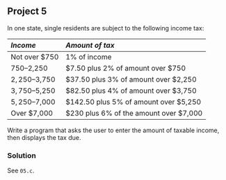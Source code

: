 ## Project 5
In one state, single residents are subject to the following income tax:

| *Income* | *Amount of tax* |
| :--- | :--- |
| Not over $750 | 1% of income |
| $750–$2,250 | $7.50 plus 2% of amount over $750 |
| $2,250–$3,750 | $37.50 plus 3% of amount over $2,250 |
| $3,750–$5,250 | $82.50 plus 4% of amount over $3,750 |
| $5,250–$7,000 | $142.50 plus 5% of amount over $5,250 |
| Over $7,000 | $230 plus 6% of the amount over $7,000 |

Write a program that asks the user to enter the amount of taxable income, then displays the tax due.

### Solution
See `05.c`.